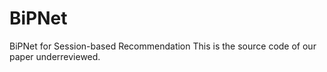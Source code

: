 # BiPNet
BiPNet for Session-based Recommendation
This is the source code of our paper underreviewed.
